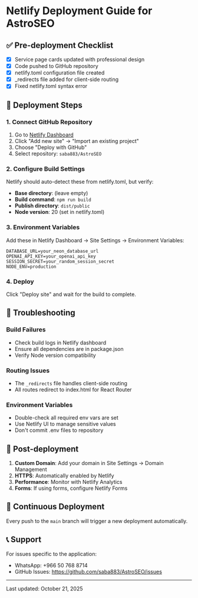 # Netlify Deployment Guide for AstroSEO

## ✅ Pre-deployment Checklist

- [x] Service page cards updated with professional design
- [x] Code pushed to GitHub repository
- [x] netlify.toml configuration file created
- [x] _redirects file added for client-side routing
- [x] Fixed netlify.toml syntax error

## 🚀 Deployment Steps

### 1. Connect GitHub Repository
1. Go to [Netlify Dashboard](https://app.netlify.com)
2. Click "Add new site" → "Import an existing project"
3. Choose "Deploy with GitHub"
4. Select repository: `saba883/AstroSEO`

### 2. Configure Build Settings
Netlify should auto-detect these from netlify.toml, but verify:
- **Base directory**: (leave empty)
- **Build command**: `npm run build`
- **Publish directory**: `dist/public`
- **Node version**: 20 (set in netlify.toml)

### 3. Environment Variables
Add these in Netlify Dashboard → Site Settings → Environment Variables:

```env
DATABASE_URL=your_neon_database_url
OPENAI_API_KEY=your_openai_api_key
SESSION_SECRET=your_random_session_secret
NODE_ENV=production
```

### 4. Deploy
Click "Deploy site" and wait for the build to complete.

## 🔧 Troubleshooting

### Build Failures
- Check build logs in Netlify dashboard
- Ensure all dependencies are in package.json
- Verify Node version compatibility

### Routing Issues
- The `_redirects` file handles client-side routing
- All routes redirect to index.html for React Router

### Environment Variables
- Double-check all required env vars are set
- Use Netlify UI to manage sensitive values
- Don't commit .env files to repository

## 📝 Post-deployment

1. **Custom Domain**: Add your domain in Site Settings → Domain Management
2. **HTTPS**: Automatically enabled by Netlify
3. **Performance**: Monitor with Netlify Analytics
4. **Forms**: If using forms, configure Netlify Forms

## 🔄 Continuous Deployment

Every push to the `main` branch will trigger a new deployment automatically.

## 📞 Support

For issues specific to the application:
- WhatsApp: +966 50 768 8714
- GitHub Issues: https://github.com/saba883/AstroSEO/issues

---

Last updated: October 21, 2025
